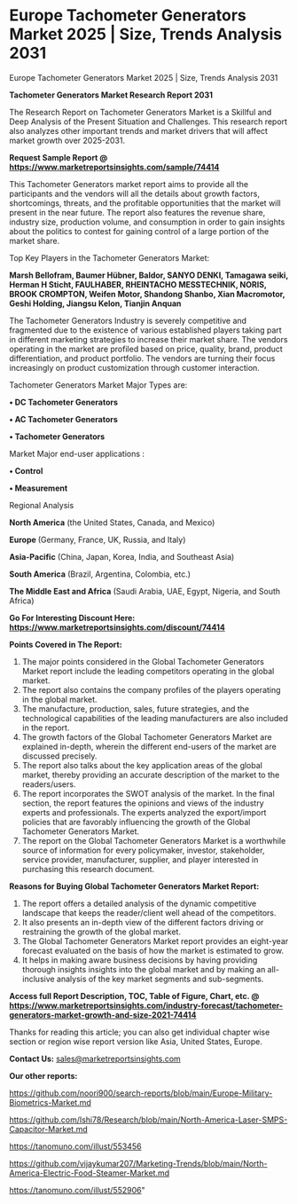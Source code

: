 # Europe Tachometer Generators Market 2025 | Size, Trends Analysis 2031
Europe Tachometer Generators Market 2025 | Size, Trends Analysis 2031

<strong>Tachometer Generators Market Research Report 2031</strong>

The Research Report on Tachometer Generators Market is a Skillful and Deep Analysis of the Present Situation and Challenges. This research report also analyzes other important trends and market drivers that will affect market growth over 2025-2031.

<strong>Request Sample Report @ <a href=https://www.marketreportsinsights.com/sample/74414>https://www.marketreportsinsights.com/sample/74414</a></strong>

This Tachometer Generators market report aims to provide all the participants and the vendors will all the details about growth factors, shortcomings, threats, and the profitable opportunities that the market will present in the near future. The report also features the revenue share, industry size, production volume, and consumption in order to gain insights about the politics to contest for gaining control of a large portion of the market share.

Top Key Players in the Tachometer Generators Market:

<strong>Marsh Bellofram, Baumer Hübner, Baldor, SANYO DENKI, Tamagawa seiki, Herman H Sticht, FAULHABER, RHEINTACHO MESSTECHNIK, NORIS, BROOK CROMPTON, Weifen Motor, Shandong Shanbo, Xian Macromotor, Geshi Holding, Jiangsu Kelon, Tianjin Anquan</strong>

The Tachometer Generators Industry is severely competitive and fragmented due to the existence of various established players taking part in different marketing strategies to increase their market share. The vendors operating in the market are profiled based on price, quality, brand, product differentiation, and product portfolio. The vendors are turning their focus increasingly on product customization through customer interaction.

Tachometer Generators Market Major Types are:

<strong>• DC Tachometer Generators

• AC Tachometer Generators

• Tachometer Generators</strong>

Market Major end-user applications :

<strong>• Control

• Measurement</strong>

Regional Analysis

</u><strong><b>North America</b></strong> (the United States, Canada, and Mexico)

<strong><b>Europe </b></strong>(Germany, France, UK, Russia, and Italy)

<strong><b>Asia-Pacific</b></strong> (China, Japan, Korea, India, and Southeast Asia)

<strong><b>South America</b></strong> (Brazil, Argentina, Colombia, etc.)

<strong><b>The Middle East and Africa</b></strong> (Saudi Arabia, UAE, Egypt, Nigeria, and South Africa)

<strong>Go For Interesting Discount Here: <a href=https://www.marketreportsinsights.com/discount/74414>https://www.marketreportsinsights.com/discount/74414</a></strong>

<strong>Points Covered in The Report:</strong>
<ol>
  <li>The major points considered in the Global Tachometer Generators Market report include the leading competitors operating in the global market.</li>
  <li>The report also contains the company profiles of the players operating in the global market.</li>
  <li>The manufacture, production, sales, future strategies, and the technological capabilities of the leading manufacturers are also included in the report.</li>
  <li>The growth factors of the Global Tachometer Generators Market are explained in-depth, wherein the different end-users of the market are discussed precisely.</li>
  <li>The report also talks about the key application areas of the global market, thereby providing an accurate description of the market to the readers/users.</li>
  <li>The report incorporates the SWOT analysis of the market. In the final section, the report features the opinions and views of the industry experts and professionals. The experts analyzed the export/import policies that are favorably influencing the growth of the Global Tachometer Generators Market.</li>
  <li>The report on the Global Tachometer Generators Market is a worthwhile source of information for every policymaker, investor, stakeholder, service provider, manufacturer, supplier, and player interested in purchasing this research document.</li>
</ol>
<strong>Reasons for Buying Global Tachometer Generators Market Report:</strong>

<ol>
  <li>The report offers a detailed analysis of the dynamic competitive landscape that keeps the reader/client well ahead of the competitors.</li>
  <li>It also presents an in-depth view of the different factors driving or restraining the growth of the global market.</li>
  <li>The Global Tachometer Generators Market report provides an eight-year forecast evaluated on the basis of how the market is estimated to grow.</li>
  <li>It helps in making aware business decisions by having providing thorough insights insights into the global market and by making an all-inclusive analysis of the key market segments and sub-segments.</li>
</ol>
<strong>Access full Report Description, TOC, Table of Figure, Chart, etc. @ <a href=https://www.marketreportsinsights.com/industry-forecast/tachometer-generators-market-growth-and-size-2021-74414>https://www.marketreportsinsights.com/industry-forecast/tachometer-generators-market-growth-and-size-2021-74414</a></strong>


Thanks for reading this article; you can also get individual chapter wise section or region wise report version like Asia, United States, Europe.

<strong>Contact Us:</strong>
sales@marketreportsinsights.com

<strong>Our other reports:</strong>

<a href=https://github.com/noori900/search-reports/blob/main/Europe-Military-Biometrics-Market.md>https://github.com/noori900/search-reports/blob/main/Europe-Military-Biometrics-Market.md</a>

<a href=https://github.com/Ishi78/Research/blob/main/North-America-Laser-SMPS-Capacitor-Market.md>https://github.com/Ishi78/Research/blob/main/North-America-Laser-SMPS-Capacitor-Market.md</a>

<a href=https://tanomuno.com/illust/553456>https://tanomuno.com/illust/553456</a>

<a href=https://github.com/vijaykumar207/Marketing-Trends/blob/main/North-America-Electric-Food-Steamer-Market.md>https://github.com/vijaykumar207/Marketing-Trends/blob/main/North-America-Electric-Food-Steamer-Market.md</a>

<a href=https://tanomuno.com/illust/552906>https://tanomuno.com/illust/552906</a>"
